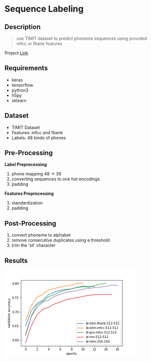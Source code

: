 # Sequence Labeling

## Description
>  use TIMIT dataset to predict phoneme sequences using provided mfcc or fbank features

Project [Link](https://www.csie.ntu.edu.tw/~yvchen/f106-adl/A1)

## Requirements
* keras
* tensorflow
* python3
* h5py
* sklearn

## Dataset
* TIMIT Dataset
* Features: mfcc and fbank
* Labels: 48 kinds of phones

## Pre-Processing
**Label Preprocessing**
1. phone mapping 48 -> 39
2. converting sequences to one hot encodings
3. padding

**Features Preprocessing**
1. standardization
2. padding

## Post-Processing
1. convert phoneme to alphabet
2. remove consecutive duplicates using a threshold
3. trim the 'sil' character

## Results
![comparison](comparison.png)
